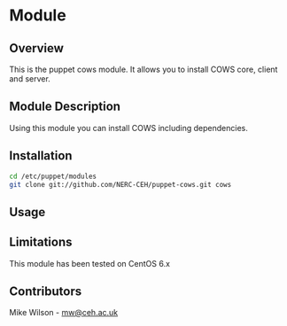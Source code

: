 # Module

## Overview

This is the puppet cows module. It allows you to install COWS core, client and server.

## Module Description

Using this module you can install COWS including dependencies.

## Installation

``` bash
cd /etc/puppet/modules
git clone git://github.com/NERC-CEH/puppet-cows.git cows
```

## Usage

## Limitations

This module has been tested on CentOS 6.x

## Contributors

Mike Wilson - mw@ceh.ac.uk